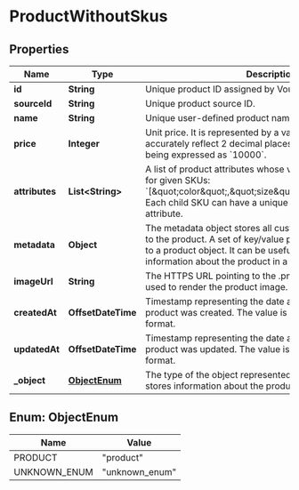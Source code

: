 

# ProductWithoutSkus


## Properties

| Name | Type | Description | Notes |
|------------ | ------------- | ------------- | -------------|
|**id** | **String** | Unique product ID assigned by Voucherify. |  |
|**sourceId** | **String** | Unique product source ID. |  [optional] |
|**name** | **String** | Unique user-defined product name. |  [optional] |
|**price** | **Integer** | Unit price. It is represented by a value multiplied by 100 to accurately reflect 2 decimal places, such as &#x60;$100.00&#x60; being expressed as &#x60;10000&#x60;. |  [optional] |
|**attributes** | **List&lt;String&gt;** | A list of product attributes whose values you can customize for given SKUs: &#x60;[\&quot;color\&quot;,\&quot;size\&quot;,\&quot;ranking\&quot;]&#x60;. Each child SKU can have a unique value for a given attribute. |  |
|**metadata** | **Object** | The metadata object stores all custom attributes assigned to the product. A set of key/value pairs that you can attach to a product object. It can be useful for storing additional information about the product in a structured format. |  |
|**imageUrl** | **String** | The HTTPS URL pointing to the .png or .jpg file that will be used to render the product image. |  [optional] |
|**createdAt** | **OffsetDateTime** | Timestamp representing the date and time when the product was created. The value is shown in the ISO 8601 format. |  [optional] |
|**updatedAt** | **OffsetDateTime** | Timestamp representing the date and time when the product was updated. The value is shown in the ISO 8601 format. |  [optional] |
|**_object** | [**ObjectEnum**](#ObjectEnum) | The type of the object represented by JSON. This object stores information about the product. |  |



## Enum: ObjectEnum

| Name | Value |
|---- | -----|
| PRODUCT | &quot;product&quot; |
| UNKNOWN_ENUM | &quot;unknown_enum&quot; |




